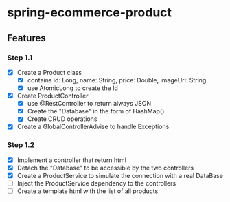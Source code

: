 # spring-ecommerce-product

## Features
### Step 1.1
- [x] Create a Product class
  - [x] contains id: Long, name: String, price: Double, imageUrl: String
  - [x] use AtomicLong to create the Id
- [x] Create ProductController
  - [x] use @RestController to return always JSON
  - [x] Create the "Database" in the form of HashMap()
  - [x] Create CRUD operations
- [x] Create a GlobalControllerAdvise to handle Exceptions
### Step 1.2
- [x] Implement a controller that return html
- [x] Detach the "Database" to be accessible by the two controllers
- [x] Create a ProductService to simulate the connection with a real DataBase
- [ ] Inject the ProductService dependency to the controllers
- [ ] Create a template html with the list of all products
